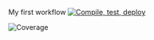 My first workflow 
[![Compile, test, deploy](https://github.com/syahirahhalim/giphy/actions/workflows/main.yaml/badge.svg)](https://github.com/syahirahhalim/giphy/actions/workflows/main.yaml)

![Coverage](https://meh.sgp1.digitaloceanspaces.com/coverage/giphy/jacoco.svg)
